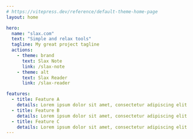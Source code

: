 ```yaml
---
# https://vitepress.dev/reference/default-theme-home-page
layout: home

hero:
  name: "slax.com"
  text: "Simple and relax tools"
  tagline: My great project tagline
  actions:
    - theme: brand
      text: Slax Note 
      link: /slax-note
    - theme: alt
      text: Slax Reader 
      link: /slax-reader

features:
  - title: Feature A
    details: Lorem ipsum dolor sit amet, consectetur adipiscing elit
  - title: Feature B
    details: Lorem ipsum dolor sit amet, consectetur adipiscing elit
  - title: Feature C
    details: Lorem ipsum dolor sit amet, consectetur adipiscing elit
---
```


